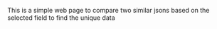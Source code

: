 This is a simple web page to compare two similar jsons based on the selected field to find the unique data
